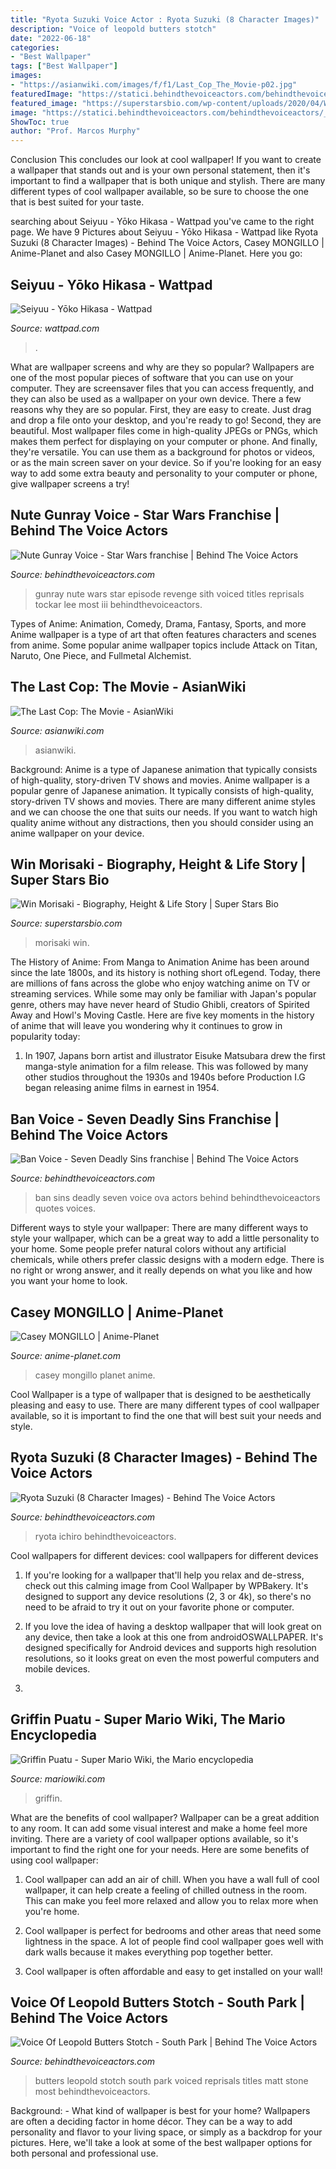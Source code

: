 ```yaml
---
title: "Ryota Suzuki Voice Actor : Ryota Suzuki (8 Character Images)"
description: "Voice of leopold butters stotch"
date: "2022-06-18"
categories:
- "Best Wallpaper"
tags: ["Best Wallpaper"]
images:
- "https://asianwiki.com/images/f/f1/Last_Cop_The_Movie-p02.jpg"
featuredImage: "https://statici.behindthevoiceactors.com/behindthevoiceactors/_img/chars/nute-gunray-star-wars-episode-iii-revenge-of-the-sith-the-video-game-4.02.jpg"
featured_image: "https://superstarsbio.com/wp-content/uploads/2020/04/Win-Morisaki.jpg"
image: "https://statici.behindthevoiceactors.com/behindthevoiceactors/_img/chars/ban--0.95.jpg"
ShowToc: true
author: "Prof. Marcos Murphy"
---
```



Conclusion
This concludes our look at cool wallpaper! If you want to create a wallpaper that stands out and is your own personal statement, then it's important to find a wallpaper that is both unique and stylish. There are many different types of cool wallpaper available, so be sure to choose the one that is best suited for your taste.

	

		
searching about Seiyuu - Yōko Hikasa - Wattpad you've came to the right page. We have 9 Pictures about Seiyuu - Yōko Hikasa - Wattpad like Ryota Suzuki (8 Character Images) - Behind The Voice Actors, Casey MONGILLO | Anime-Planet and also Casey MONGILLO | Anime-Planet. Here you go:
		
    
## Seiyuu - Yōko Hikasa - Wattpad

<img loading=lazy src="https://d.wattpad.com/story_parts/106819647/images/13e56c8893220e24.jpg" onerror="this.onerror=null;this.src='https://tse3.mm.bing.net/th?id=OIP.lnbVSccgZyYDkQ5PwLS4UgAAAA&amp;pid=15.1';" alt="Seiyuu - Yōko Hikasa - Wattpad">

_Source: wattpad.com_

>. 

	

What are wallpaper screens and why are they so popular?
Wallpapers are one of the most popular pieces of software that you can use on your computer. They are screensaver files that you can access frequently, and they can also be used as a wallpaper on your own device. There a few reasons why they are so popular. First, they are easy to create. Just drag and drop a file onto your desktop, and you're ready to go! Second, they are beautiful. Most wallpaper files come in high-quality JPEGs or PNGs, which makes them perfect for displaying on your computer or phone. And finally, they're versatile. You can use them as a background for photos or videos, or as the main screen saver on your device. So if you're looking for an easy way to add some extra beauty and personality to your computer or phone, give wallpaper screens a try!

    
## Nute Gunray Voice - Star Wars Franchise | Behind The Voice Actors

<img loading=lazy src="https://statici.behindthevoiceactors.com/behindthevoiceactors/_img/chars/nute-gunray-star-wars-episode-iii-revenge-of-the-sith-the-video-game-4.02.jpg" onerror="this.onerror=null;this.src='https://tse3.mm.bing.net/th?id=OIP.qM1De6a7obS_63BlWqK80gAAAA&amp;pid=15.1';" alt="Nute Gunray Voice - Star Wars franchise | Behind The Voice Actors">

_Source: behindthevoiceactors.com_

>gunray nute wars star episode revenge sith voiced titles reprisals tockar lee most iii behindthevoiceactors. 

	

Types of Anime: Animation, Comedy, Drama, Fantasy, Sports, and more
Anime wallpaper is a type of art that often features characters and scenes from anime. Some popular anime wallpaper topics include Attack on Titan, Naruto, One Piece, and Fullmetal Alchemist.

    
## The Last Cop: The Movie - AsianWiki

<img loading=lazy src="https://asianwiki.com/images/f/f1/Last_Cop_The_Movie-p02.jpg" onerror="this.onerror=null;this.src='https://tse1.mm.bing.net/th?id=OIP.sXPZE_JtbpMQc3sedwgC3QHaKd&amp;pid=15.1';" alt="The Last Cop: The Movie - AsianWiki">

_Source: asianwiki.com_

>asianwiki. 

	

Background: Anime is a type of Japanese animation that typically consists of high-quality, story-driven TV shows and movies.
Anime wallpaper is a popular genre of Japanese animation. It typically consists of high-quality, story-driven TV shows and movies. There are many different anime styles and we can choose the one that suits our needs. If you want to watch high quality anime without any distractions, then you should consider using an anime wallpaper on your device.

    
## Win Morisaki - Biography, Height &amp; Life Story | Super Stars Bio

<img loading=lazy src="https://superstarsbio.com/wp-content/uploads/2020/04/Win-Morisaki.jpg" onerror="this.onerror=null;this.src='https://tse1.mm.bing.net/th?id=OIP.3jISRXITAs82YnK4fi4v_gHaJ4&amp;pid=15.1';" alt="Win Morisaki - Biography, Height &amp; Life Story | Super Stars Bio">

_Source: superstarsbio.com_

>morisaki win. 

	

The History of Anime: From Manga to Animation
Anime has been around since the late 1800s, and its history is nothing short ofLegend. Today, there are millions of fans across the globe who enjoy watching anime on TV or streaming services. While some may only be familiar with Japan's popular genre, others may have never heard of Studio Ghibli, creators of Spirited Away and Howl's Moving Castle. Here are five key moments in the history of anime that will leave you wondering why it continues to grow in popularity today:
1) In 1907, Japans born artist and illustrator Eisuke Matsubara drew the first manga-style animation for a film release. This was followed by many other studios throughout the 1930s and 1940s before Production I.G began releasing anime films in earnest in 1954.

    
## Ban Voice - Seven Deadly Sins Franchise | Behind The Voice Actors

<img loading=lazy src="https://statici.behindthevoiceactors.com/behindthevoiceactors/_img/chars/ban--0.95.jpg" onerror="this.onerror=null;this.src='https://tse3.mm.bing.net/th?id=OIP.FQQtimAQOyT6yLLeQjw1EQAAAA&amp;pid=15.1';" alt="Ban Voice - Seven Deadly Sins franchise | Behind The Voice Actors">

_Source: behindthevoiceactors.com_

>ban sins deadly seven voice ova actors behind behindthevoiceactors quotes voices. 

	

Different ways to style your wallpaper:
There are many different ways to style your wallpaper, which can be a great way to add a little personality to your home. Some people prefer natural colors without any artificial chemicals, while others prefer classic designs with a modern edge. There is no right or wrong answer, and it really depends on what you like and how you want your home to look.

    
## Casey MONGILLO | Anime-Planet

<img loading=lazy src="https://www.anime-planet.com/images/people/casey-mongillo-18096.jpg?t=1561466856" onerror="this.onerror=null;this.src='https://tse3.mm.bing.net/th?id=OIP.hz9n2Oi1s5_ZH7QdakhBAAAAAA&amp;pid=15.1';" alt="Casey MONGILLO | Anime-Planet">

_Source: anime-planet.com_

>casey mongillo planet anime. 

	

Cool Wallpaper is a type of wallpaper that is designed to be aesthetically pleasing and easy to use. There are many different types of cool wallpaper available, so it is important to find the one that will best suit your needs and style.

    
## Ryota Suzuki (8 Character Images) - Behind The Voice Actors

<img loading=lazy src="https://statici.behindthevoiceactors.com/behindthevoiceactors/_img/chars/thumbs/ichiro-sato--0.38_thumb.jpg" onerror="this.onerror=null;this.src='https://tse3.mm.bing.net/th?id=OIP.lg3TrQmmMjVaDAkEL4x2BgAAAA&amp;pid=15.1';" alt="Ryota Suzuki (8 Character Images) - Behind The Voice Actors">

_Source: behindthevoiceactors.com_

>ryota ichiro behindthevoiceactors. 

	

Cool wallpapers for different devices:
cool wallpapers for different devices 

1. If you're looking for a wallpaper that'll help you relax and de-stress, check out this calming image from Cool Wallpaper by WPBakery. It's designed to support any device resolutions (2, 3 or 4k), so there's no need to be afraid to try it out on your favorite phone or computer.

2. If you love the idea of having a desktop wallpaper that will look great on any device, then take a look at this one from androidOSWALLPAPER. It's designed specifically for Android devices and supports high resolution resolutions, so it looks great on even the most powerful computers and mobile devices.

3.

    
## Griffin Puatu - Super Mario Wiki, The Mario Encyclopedia

<img loading=lazy src="https://www.mariowiki.com/images/0/0f/GriffinPuatu.jpg" onerror="this.onerror=null;this.src='https://tse3.mm.bing.net/th?id=OIP.PSzrde8j38TbDjhyg3CjnAHaLH&amp;pid=15.1';" alt="Griffin Puatu - Super Mario Wiki, the Mario encyclopedia">

_Source: mariowiki.com_

>griffin. 

	

What are the benefits of cool wallpaper?
Wallpaper can be a great addition to any room. It can add some visual interest and make a home feel more inviting. There are a variety of cool wallpaper options available, so it's important to find the right one for your needs. Here are some benefits of using cool wallpaper: 
1. Cool wallpaper can add an air of chill. When you have a wall full of cool wallpaper, it can help create a feeling of chilled outness in the room. This can make you feel more relaxed and allow you to relax more when you're home. 

2. Cool wallpaper is perfect for bedrooms and other areas that need some lightness in the space. A lot of people find cool wallpaper goes well with dark walls because it makes everything pop together better. 

3. Cool wallpaper is often affordable and easy to get installed on your wall!

    
## Voice Of Leopold Butters Stotch - South Park | Behind The Voice Actors

<img loading=lazy src="http://statici.behindthevoiceactors.com/behindthevoiceactors/_img/chars/leopold-butters-stotch-comedy-central-7.6.jpg" onerror="this.onerror=null;this.src='https://tse2.mm.bing.net/th?id=OIP.ZFOjEaJSn6y-r1DLuUvvTAHaId&amp;pid=15.1';" alt="Voice Of Leopold Butters Stotch - South Park | Behind The Voice Actors">

_Source: behindthevoiceactors.com_

>butters leopold stotch south park voiced reprisals titles matt stone most behindthevoiceactors. 

	

Background: - What kind of wallpaper is best for your home?
Wallpapers are often a deciding factor in home décor. They can be a way to add personality and flavor to your living space, or simply as a backdrop for your pictures. Here, we'll take a look at some of the best wallpaper options for both personal and professional use.

